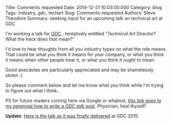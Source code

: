 Title: Comments requested
Date: 2014-12-21 10:03:00.000
Category: blog
Tags: industry, gdc, techart 
Slug: Comments-requested
Authors: Steve Theodore
Summary: seeking input for an upcoming talk on technical art at GDC

I'm working a talk for [GDC](http://www.gdconf.com/) , tentatively entitled "_Technical_ Art Director? What the heck does that mean?"  

I'd love to hear thoughts from all you industry types on what the role means. That could be what you think it means for your company, or what you think it means when other people hear it, or what you think it ought to mean. 

Good anecdotes are particularly appreciated and may be shamelessly stolen :)

So please comment below and let me know what you think while I'm trying to figure out what I think...  
  
PS for future readers coming here via Google or whatnot, [this link goes to my perennial _how to write  a GDC talk_ post](http://techartsurvival.blogspot.com/2014/08/submit.html). Physician, heal thyself!

**Update**: [Here is the talk as it was finally delivered](http://www.gdcvault.com/play/1021806/Art-Direction-Bootcamp-Technical-Art) at GDC 2015.

